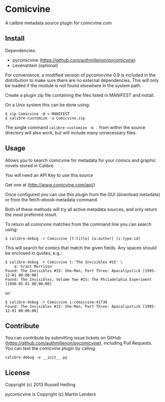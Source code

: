 # Comicvine
A calibre metadata source plugin for comicvine.com

## Install

Dependencies:

 * pycomicvine (https://github.com/authmillenon/pycomicvine)
 * Levenshtein (optional)

For convenience, a modified version of pycomicvine 0.9 is included in
the distribution to make sure there are no external dependencies.
This will only be loaded if the module is not found elsewhere in the
system path.

Create a plugin zip file containing the files listed in MANIFEST and
install.

On a Unix system this can be done using:

    $ zip Comicvine -@ < MANIFEST
    $ calibre-customize -a Comicvine.zip

The single command `calibre-customize -b .` from within the source
directory will also work, but will include many unnecessary files.

## Usage 

Allows you to search comicvine for metadata for your comics and
graphic novels stored in Calibre.

You will need an API Key to use this source
 
Get one at (http://www.comicvine.com/api/)

Once configured you can use this plugin from the GUI (download
metadata) or from the fetch-ebook-metadata command.  

Both of these methods will try all active metadata sources, and only
return the most preferred result.

To return all comicvine matches from the command line you can search
using:

    $ calibre-debug -r Comicvine [t:title] [a:author] [i:type:id]

This will search for comics that match the given fields.  Any spaces
should be enclosed in quotes, e.g.: 

    $ calibre-debug -r Comicvine t:'The Invisibles #15' \
        a:'Grant Morrison'
    Found: The Invisibles #15: She-Man, Part Three: Apocalipstick [1995-12-01 00:00:00]
    Found: The Invisibles, Volume Two #15: The Philadelphia Experiment [1998-05-01 00:00:00]

or:

    $ calibre-debug -r Comicvine i:comicvine:41736
    Found: The Invisibles #15: She-Man, Part Three: Apocalipstick [1995-12-01 00:00:00]

## Contribute 

You can contribute by submitting issue tickets on GitHub
(https://github.com/authmillenon/pycomicvine), including Pull
Requests. You can test the comicvine plugin by calling:

    calibre-debug -e __init__.py

## License
Copyright (c) 2013 Russell Heilling

pycomicvine is Copyright (c) Martin Lenders
